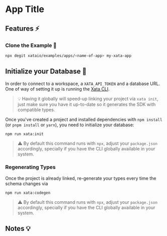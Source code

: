 <!--
- Default example commands to `npm` because it's the stock solution to Node.js.
-
-
- Include a degit code command snippet for low-depth cloning: `npx degit <url>`.
-->

# App Title

<!--
🚀 Starters are named after the stack they power up.
🧙‍♂️ Samples are named after the features they showcase.
-->

## Features ⚡️

<!--🧙‍♂️ If Sample: which features are being showcased. -->

### Clone the Example 🐑

<!--
🚀 Starters: if there is a CLI to use as template, offer a command.
🚀🧙‍♂️ Starter & Samples: provide a degit comand for shallow-cloning.
-->

```sh
npx degit xataio/examples/apps/<name-of-app> my-xata-app
```

## Initialize your Database 🐣

In order to connect to a workspace, a `XATA_API_TOKEN` and a database URL. One of way of setting it up is running the [Xata CLI](https://xata.io/docs/getting-started/cli).

> 💡 Having it globally will speed-up linking your project via `xata init`, just make sure you have it up-to-date so it generates the SDK with compatible types.

Once you've created a project and installed dependencies with `npm install` (or `pnpm install` or `yarn`), you need to initialize your database:

```bash
npm run xata:init
```

> ⚠️ By default this command runs with `npx`, adjust your `package.json` accordingly, specially if you have the CLI globally available in your system.

### Regenerating Types

Once the project is already linked, re-generate your types every time the schema changes via

```
npm run xata:codegen
```

> ⚠️ By default this command runs with `npx`, adjust your `package.json` accordingly, specially if you have the CLI globally available in your system.

<!--
🚀 Starters: how to use it as a template.
🧙‍♂️ Samples: how to run it locally.
-->

## Notes 💡

<!--
Additional notes that can be useful to users.
Links, resources, ...
-->
